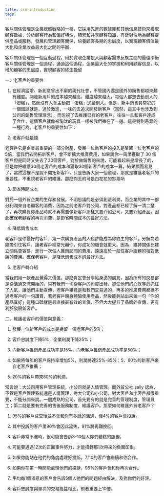 ```yaml
---
title: crm-introduction
tags:
---
```


客戶關係管理是企業總體戰略的一種，它採用先進的數據庫和其他信息技術來獲取顧客數據，分析顧客行為和偏好特性，積累和共享顧客知識，有針對性地為顧客提供產品或服務，發展和管理顧客關係，培養顧客長期的忠誠度，以實現顧客價值最大化和企業收益最大化之間的平衡．

客戶關係管理是一個互動過程，用於實現企業投入與顧客需求反族之間的最佳平衡
客戶關係管理是一個過程，通過這個過程，企業最大化的掌握和利用顧客信息，以增加顧客的忠誠度，實現顧客的終生挽留

一、老客戶的重要性

1. 在經濟猛增、新創意曾出不窮的現代社會，不管國內還是國外的銷售都越來越有難度。開發新用戶的成本越來越高，難度越來越大，每個人都想去動別人的「蛋糕」，然而沒有人會主動把「蛋糕」送給別人。但是，新手銷售員常犯的一個錯誤就是，過於激進，一味的去追求開發新客戶（當然，這其中也涉及到公司的銷售管理理念），而忽視了去維護已有的老客戶。往往一旦和客戶達成了合作，這個客戶就像被淘汰的玩具一樣被我們撇在了一邊。這是特別愚蠢的一種行為。老客戶的重要性如下：

2. 老客戶就是錢

老客戶它是企業最重要的一部分財產，發展一位新客戶的投入是鞏固一位老客戶的5倍，當我們去開拓新客戶，會不斷擴大推廣費用，如果說你一周里獲取了 30 個客戶但是同時又失去了30個客戶，對於做銷售的來說，可能看起來是增長了的，但是你把維護30個老客戶的成本和獲取30個新客戶的成本一算，結果顯而易見了，當然這裡不是說不開拓新客戶，只是告訴大家一個道理，那就是維護老客戶的重要性，不重視老客戶的維護，那麼你丟的可是白花花的鈔票吶

3. 節省時間成本 

對於一個外貿企業的生存和發展，不明思議的是必須創造利潤，而企業的其中一部分利潤來自老顧客的消費，因為之前老客戶對公司，對產品都已經了解一清二楚了，再次購買你產品時就不再需要像新客戶那樣又要介紹公司，又要介紹產品，因此確保老顧客的再次消費，是節省時間成本的最好方法。

4. 降低銷售成本

老客戶是你最好的客戶，第一次購買產品的人也許能成為你終生的客戶。分銷商若能吸引住客戶，讓老客戶經常光顧你，你成功的機會就更大。因為，維持關係比建立關係更容易，進行一次個人推銷訪問的費用，遠遠高於一般性客戶服務的相對低廉的費用。確保老客戶，是降低銷售成本的最好方法。

5. 老客戶轉介紹 

當我們用一款產品覺得又價值，那麼肯定會分享給身邊的朋友，因為所有的交易都是從溝通交流開始的，只有我們一切從客戶的角度出發，抓住他們的心就等於抓住了人氣，讓他們主動宣傳，老客戶畢竟是和我們交易過的，再多的推廣費用都抵不過老客戶的一句讚賞，若老客戶親身體驗使用產品，然後能夠站出來說一句「你的產品真好」這種口碑就是最直接最有效的宣傳，不但大大提升了品牌的宣傳，更有利於發展新客戶。

二、維護老客戶的價值與意義：

1. 發展一位新客戶的成本是挽留一個老客戶的5倍；

2. 客戶忠誠度下降5%，企業利潤下降25%；

3. 向新客戶推銷產品成功率是15%，向老客戶推銷產品成功率是50%；

4. 如果將每年的客戶保持率增加5%，利潤將達25%-85%；5、60%的新客戶來自老客戶推薦；

6. 20%的客戶帶來80%的利潤。

常言說：大公司用客戶管理系統，小公司就是人情管理。而外貿公社 sally 認為，不管是客戶管理系統還是人情管理，對大公司和小公司，對大客戶和小客戶都很重要，不能分開來說。一個成熟的公司，首先要有的就是完善的管理制度，管理員工；第二就是要有完善的售後服務制度，維護客戶。那麼如何維護外貿老客戶？

1. 95%的客戶成交後並不會和你有多餘的溝通，僅4%的客戶會投訴。

2. 其中投訴的客戶里96%會因此流失，91%將再難挽回。

3. 客戶非常不滿時，很可能會告訴8-10個人你們糟糕的服務。
 
4. 可能要通過12次的正面事件努力，才能扭轉那1次帶來的負面印象。

5. 如果你能站在他們的角度處理好投訴，7/10的客戶會繼續和你合作。

6. 如果你在第一時間能處理他們的投訴，95%的客戶會和你再次合作。

7. 平均每1個滿意的客戶會告訴5個人他們的問題經由解決，及對你們的好評。

8. 客戶忠誠度與單次的交易獲益相比，前者重要上10倍。
